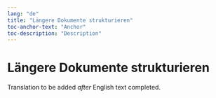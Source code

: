 ```yaml
---
lang: "de"
title: "Längere Dokumente strukturieren"
toc-anchor-text: "Anchor"
toc-description: "Description"
---
```


# Längere Dokumente strukturieren

Translation to be added _after_ English text completed.
